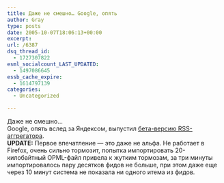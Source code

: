 ```yaml
---
title: Даже не смешно… Google, опять
author: Gray
type: posts
date: 2005-10-07T18:06:13+00:00
excerpt:
url: /6387
dsq_thread_id:
  - 1727307822
esml_socialcount_LAST_UPDATED:
  - 1497086645
essb_cache_expire:
  - 1614797139
categories:
  - Uncategorized

---
```








Даже не смешно&#8230;  
Google, опять вслед за Яндексом, выпустил <a href="http://www.google.com/reader/" target="_blank">бета-версию RSS-аггрегатора</a>.  
**UPDATE:** Первое впечатление &#8212; это даже не альфа. Не работает в Firefox, очень сильно тормозит, попытка импортировать 20-килобайтный OPML-файл привела к жутким тормозам, за три минуты импортировалось пару десятков фидов не больше, при этом даже еще через 10 минут система не показала ни одного итема из фидов.